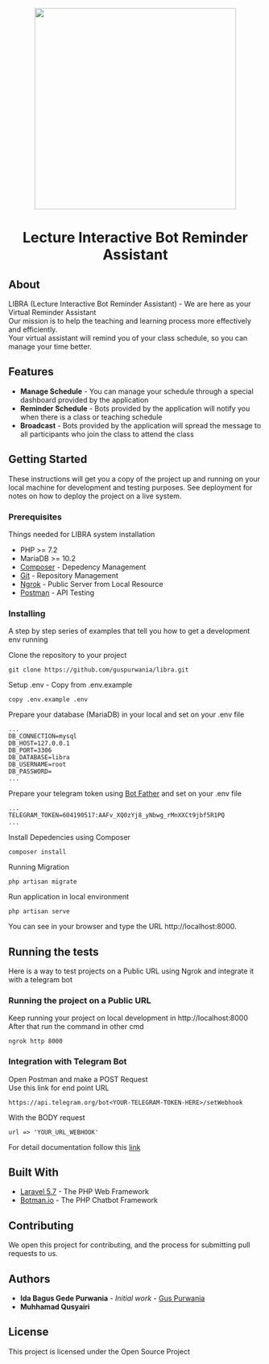 <p align="center"><img width="400" src="https://gdurl.com/HZyZ"></p>
<h1 align="center">Lecture Interactive Bot Reminder Assistant</h1>

## About

LIBRA (Lecture Interactive Bot Reminder Assistant) - We are here as your Virtual Reminder Assistant <br />
Our mission is to help the teaching and learning process more effectively and efficiently. <br />
Your virtual assistant will remind you of your class schedule, so you can manage your time better.

## Features
* **Manage Schedule** - You can manage your schedule through a special dashboard provided by the application
* **Reminder Schedule** - Bots provided by the application will notify you when there is a class or teaching schedule
* **Broadcast** - Bots provided by the application will spread the message to all participants who join the class to attend the class

## Getting Started

These instructions will get you a copy of the project up and running on your local machine for development and testing purposes. See deployment for notes on how to deploy the project on a live system.

### Prerequisites

Things needed for LIBRA system installation

* PHP >= 7.2
* MariaDB >= 10.2
* [Composer](https://getcomposer.org/) - Depedency Management
* [Git](https://git-scm.com/downloads) - Repository Management
* [Ngrok](https://ngrok.com/) - Public Server from Local Resource
* [Postman](https://www.getpostman.com/) - API Testing

### Installing

A step by step series of examples that tell you how to get a development env running

Clone the repository to your project

```
git clone https://github.com/guspurwania/libra.git
```

Setup .env - Copy from .env.example 

```
copy .env.example .env
```

Prepare your database (MariaDB) in your local and set on your .env file

```
...
DB_CONNECTION=mysql
DB_HOST=127.0.0.1
DB_PORT=3306
DB_DATABASE=libra
DB_USERNAME=root
DB_PASSWORD=
...
```

Prepare your telegram token using [Bot Father](https://core.telegram.org/bots) and set on your .env file

```
...
TELEGRAM_TOKEN=604190517:AAFv_XQ0zYj8_yNbwg_rMnXXCt9jbf5R1PQ
...
```

Install Depedencies using Composer

```
composer install
```

Running Migration

```
php artisan migrate
```

Run application in local environment

```
php artisan serve
```

You can see in your browser and type the URL http://localhost:8000.

## Running the tests

Here is a way to test projects on a Public URL using Ngrok and integrate it with a telegram bot 

### Running the project on a Public URL

Keep running your project on local development in http://localhost:8000 <br />
After that run the command in other cmd

```
ngrok http 8000
```

### Integration with Telegram Bot

Open Postman and make a POST Request <br />
Use this link for end point URL

```
https://api.telegram.org/bot<YOUR-TELEGRAM-TOKEN-HERE>/setWebhook
```

With the BODY request

```
url => 'YOUR_URL_WEBHOOK'
```

For detail documentation follow this [link](https://botman.io/2.0/driver-telegram)

## Built With

* [Laravel 5.7](https://laravel.com/) - The PHP Web Framework
* [Botman.io](https://botman.io/) - The PHP Chatbot Framework

## Contributing

We open this project for contributing, and the process for submitting pull requests to us.

## Authors

* **Ida Bagus Gede Purwania** - *Initial work* - [Gus Purwania](https://github.com/guspurwania)
* **Muhhamad Qusyairi** 

## License

This project is licensed under the Open Source Project

